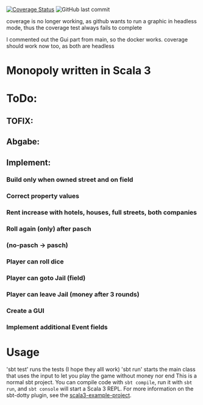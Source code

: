[![Coverage Status](https://coveralls.io/repos/github/jasemper/Monopoly/badge.svg?branch=master)](https://coveralls.io/github/jasemper/Monopoly?branch=master)
![GitHub last commit](https://img.shields.io/github/last-commit/jasemper/Monopoly)

coverage is no longer working, as github wants to run a graphic in headless mode, thus the coverage test always fails to complete

I commented out the Gui part from main, so the docker works. coverage should work now too, as both are headless

# Monopoly written in Scala 3

# ToDo:
## TOFIX:

## Abgabe:

## Implement:
### Build only when owned street and on field
### Correct property values
### Rent increase with hotels, houses, full streets, both companies
### Roll again (only) after pasch
### (no-pasch -> pasch)
### Player can roll dice
### Player can goto Jail (field)
### Player can leave Jail (money after 3 rounds)
### Create a GUI
### Implement additional Event fields


# Usage
'sbt test' runs the tests (I hope they alll work)
'sbt run' starts the main class that uses the input to let you play the game without money nor end
This is a normal sbt project. You can compile code with `sbt compile`, run it with `sbt run`, and `sbt console` will start a Scala 3 REPL.
For more information on the sbt-dotty plugin, see the
[scala3-example-project](https://github.com/scala/scala3-example-project/blob/main/README.md).
